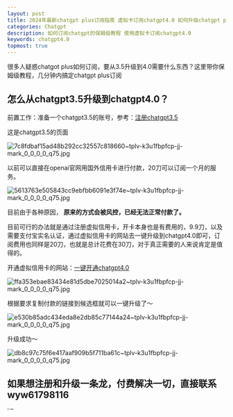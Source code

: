 ```yaml
---
layout: post
title: 2024年最新chatgpt plus订阅指南 虚拟卡订阅chatgpt4.0 如何升级chatgpt plus？
categories: Chatgpt
description: 如何订阅chatgpt的保姆级教程 使用虚拟卡订阅chatgpt4.0
keywords: chatgpt4.0
topmost: true
---
```

很多人疑惑chatgot plus如何订阅，要从3.5升级到4.0需要什么东西？这里带你保姆级教程，几分钟内搞定chatgpt plus订阅





## 怎么从chatgpt3.5升级到chatgpt4.0？

前置工作：准备一个chatgpt3.5的账号，参考：[注册chatgpt3.5](https://freecoastline.github.io/chatgpt-guide/handbook/registerChatgpt.html)

这是chatgpt3.5的页面

![7c8fdbaf15ad48b292cc32557c818660~tplv-k3u1fbpfcp-jj-mark_0_0_0_0_q75.jpg](https://s2.loli.net/2024/01/27/8xzVfdwjWSFRyhL.png)

以前可以直接在openai官网用国外信用卡进行付款，20刀可以订阅一个月的服务。

![5613763e505843cc9ebfbb6091e3f74e~tplv-k3u1fbpfcp-jj-mark_0_0_0_0_q75.jpg](https://s2.loli.net/2024/01/27/7ylGenOok5wKSUj.png)

目前由于各种原因， **原来的方式会被风控，已经无法正常付款了。**  

目前可行的办法就是通过注册虚拟信用卡，开卡本身也是有费用的，9.9刀，以及需要支付宝实名认证，通过虚拟信用卡的网站去一键升级到chatgpt4.0即可，订阅费用也同样是20刀，也就是总计花费在30刀，对于真正需要的人来说肯定是值得的。

开通虚拟信用卡的网站：[一键开通chatgpt4.0](<https://bewildcard.com/i/YAWEI6>)

![ffa353ebae83434e81d5dbe7025014a2~tplv-k3u1fbpfcp-jj-mark_0_0_0_0_q75.jpg](https://s2.loli.net/2024/01/27/HDyzSKYBCWo5vPk.png)

根据要求复制付款的链接到候选框就可以一键升级了～

![e530b85adc434eda8e2db85c77144a24~tplv-k3u1fbpfcp-jj-mark_0_0_0_0_q75.jpg](https://s2.loli.net/2024/01/27/EKaXiocm2kbLrY3.png)

升级成功～

![db8c97c75f6e417aaf909b5f711ba61c~tplv-k3u1fbpfcp-jj-mark_0_0_0_0_q75.jpg](https://s2.loli.net/2024/01/27/WmT1EI5LanPOU9B.jpg)

## 如果想注册和升级一条龙，付费解决一切，直接联系wyw61798116

<img src="https://s2.loli.net/2024/02/07/kem9G1HbYIjxsLJ.png" alt="二维码" style="zoom:25%;" />
